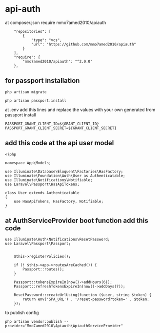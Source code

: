 # api-auth
at composer.json require mmo7amed2010/apiauth
```
    "repositories": [
        {
            "type": "vcs",
            "url": "https://github.com/mmo7amed2010/apiauth"
        }
    ],
    "require": {
        "mmo7amed2010/apiauth": "^2.0.0"
    },
```
## for passport installation 
```
php artisan migrate
```
```
php artisan passport:install
```
at .env add this lines and replace the values with your own generated from passport install

```
PASSPORT_GRANT_CLIENT_ID=${GRANT_CLIENT_ID}
PASSPORT_GRANT_CLIENT_SECRET=${GRANT_CLIENT_SECRET}
```



## add this code at the api user model
```
<?php
 
namespace App\Models;
 
use Illuminate\Database\Eloquent\Factories\HasFactory;
use Illuminate\Foundation\Auth\User as Authenticatable;
use Illuminate\Notifications\Notifiable;
use Laravel\Passport\HasApiTokens;
 
class User extends Authenticatable
{
    use HasApiTokens, HasFactory, Notifiable;
}
```
## at AuthServiceProvider boot function add this code

```
use Illuminate\Auth\Notifications\ResetPassword;
use Laravel\Passport\Passport;
```

```

    $this->registerPolicies();
    
    if (! $this->app->routesAreCached()) {
        Passport::routes();
    }

    Passport::tokensExpireIn(now()->addHours(6));
    Passport::refreshTokensExpireIn(now()->addDays(7));

    ResetPassword::createUrlUsing(function ($user, string $token) {
        return env('SPA_URL') . '/reset-password?token=' . $token;
    });
```

to publish config

```
php artisan vendor:publish --provider="Mmo7amed2010\Apiauth\ApiauthServiceProvider"  
```
